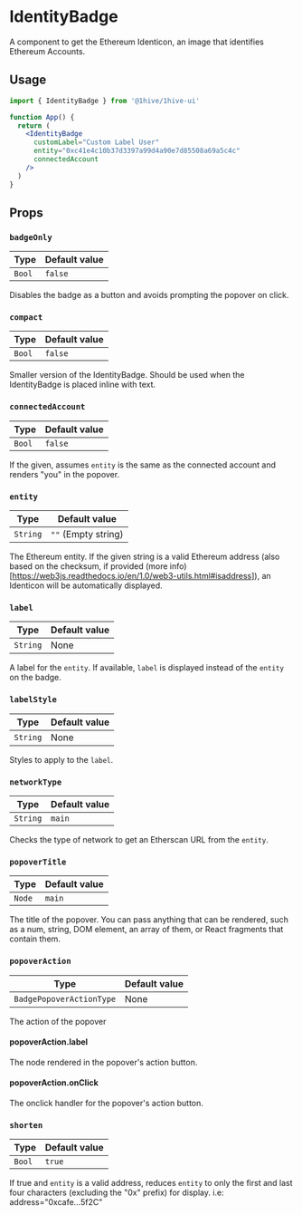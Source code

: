 # IdentityBadge

A component to get the Ethereum Identicon, an image that identifies Ethereum Accounts.

## Usage

```jsx
import { IdentityBadge } from '@1hive/1hive-ui'

function App() {
  return (
    <IdentityBadge
      customLabel="Custom Label User"
      entity="0xc41e4c10b37d3397a99d4a90e7d85508a69a5c4c"
      connectedAccount
    />
  )
}
```

## Props

### `badgeOnly`

| Type   | Default value |
| ------ | ------------- |
| `Bool` | `false`       |

Disables the badge as a button and avoids prompting the popover on click.

### `compact`

| Type   | Default value |
| ------ | ------------- |
| `Bool` | `false`       |

Smaller version of the IdentityBadge. Should be used when the IdentityBadge is placed inline with text.

### `connectedAccount`

| Type   | Default value |
| ------ | ------------- |
| `Bool` | `false`       |

If the given, assumes `entity` is the same as the connected account and renders "you" in the popover.

### `entity`

| Type     | Default value       |
| -------- | ------------------- |
| `String` | `""` (Empty string) |

The Ethereum entity. If the given string is a valid Ethereum address (also based on the checksum, if provided (more info)[https://web3js.readthedocs.io/en/1.0/web3-utils.html#isaddress]), an Identicon will be automatically displayed.

### `label`

| Type     | Default value |
| -------- | ------------- |
| `String` | None          |

A label for the `entity`. If available, `label` is displayed instead of the `entity` on the badge.

### `labelStyle`

| Type     | Default value |
| -------- | ------------- |
| `String` | None          |

Styles to apply to the `label`.

### `networkType`

| Type     | Default value |
| -------- | ------------- |
| `String` | `main`        |

Checks the type of network to get an Etherscan URL from the `entity`.

### `popoverTitle`

| Type   | Default value |
| ------ | ------------- |
| `Node` | `main`        |

The title of the popover. You can pass anything that can be rendered, such as a num, string, DOM element, an array of them, or React fragments that contain them.

### `popoverAction`

| Type                     | Default value |
| ------------------------ | ------------- |
| `BadgePopoverActionType` | None          |

The action of the popover

#### popoverAction.label

The node rendered in the popover's action button.

#### popoverAction.onClick

The onclick handler for the popover's action button.

### `shorten`

| Type   | Default value |
| ------ | ------------- |
| `Bool` | `true`        |

If true and `entity` is a valid address, reduces `entity` to only the first and last four characters (excluding the "0x" prefix) for display. i.e: address="0xcafe…5f2C"
